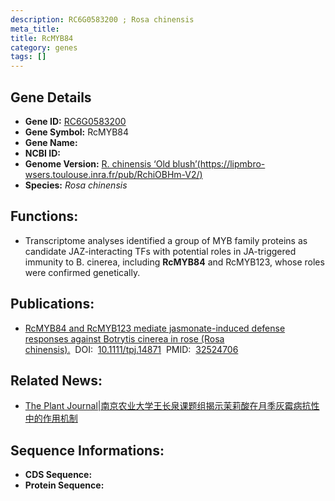 ```yaml
---
description: RC6G0583200 ; Rosa chinensis
meta_title:
title: RcMYB84
category: genes
tags: []
---
```


## Gene Details
- **Gene ID:**	[RC6G0583200](https://www.maizegdb.org/gene_center/gene/RC6G0583200)
- **Gene Symbol:** RcMYB84
- **Gene Name:** 
- **NCBI ID:** [](https://www.ncbi.nlm.nih.gov/gene/?term=)
- **Genome Version:** [R. chinensis ‘Old blush’(https://lipmbro-wsers.toulouse.inra.fr/pub/RchiOBHm-V2/)]()
- **Species:** *Rosa chinensis*

## Functions:
   - Transcriptome analyses identified a group of MYB family proteins as candidate JAZ-interacting TFs with potential roles in JA-triggered immunity to B. cinerea, including **RcMYB84** and RcMYB123, whose roles were confirmed genetically. 

## Publications:
   - [RcMYB84 and RcMYB123 mediate jasmonate-induced defense responses against Botrytis cinerea in rose (Rosa chinensis).]( https://onlinelibrary.wiley.com/doi/10.1111/tpj.14871)&nbsp;&nbsp;DOI:&nbsp;&nbsp;[10.1111/tpj.14871](https://onlinelibrary.wiley.com/doi/10.1111/tpj.14871)&nbsp;&nbsp;PMID:&nbsp;&nbsp;[32524706](https://pubmed.ncbi.nlm.nih.gov/32524706/)

## Related News:
   - [The Plant Journal|南京农业大学王长泉课题组揭示茉莉酸在月季灰霉病抗性中的作用机制](https://mp.weixin.qq.com/s?__biz=Mzg3MDEwNDEyMg==&mid=2247490416&idx=4&sn=b240393bced96dfeb9d1c1cef04b67e1&chksm=ce93b625f9e43f33eecfd62adbc8cf9c1895a03c63317dbca24d209114cb1908c4208de71b99&scene=27#wechat_redirect)

## Sequence Informations:
- **CDS Sequence:**
- **Protein Sequence:**
